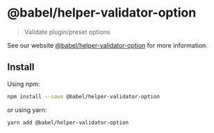 # @babel/helper-validator-option

> Validate plugin/preset options

See our website [@babel/helper-validator-option](https://babeljs.io/docs/babel-helper-validator-option) for more
information.

## Install

Using npm:

```sh
npm install --save @babel/helper-validator-option
```

or using yarn:

```sh
yarn add @babel/helper-validator-option
```
